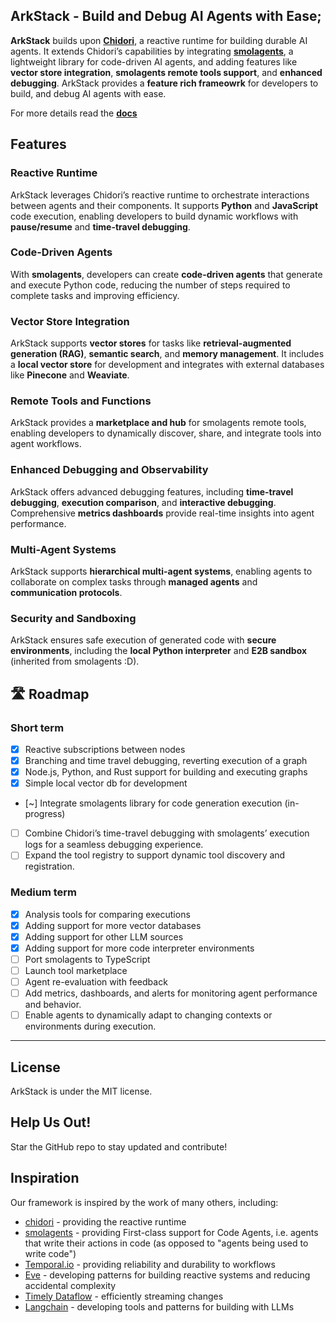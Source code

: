 

## ArkStack - Build and Debug AI Agents with Ease;

**ArkStack** builds upon **[Chidori](https://github.com/ThousandBirdsInc/chidori)**, a reactive runtime for building durable AI agents. It extends Chidori’s capabilities by integrating **[smolagents](https://github.com/huggingface/smolagents)**, a lightweight library for code-driven AI agents, and adding features like **vector store integration**, **smolagents remote tools support**, and **enhanced debugging**. ArkStack provides a **feature rich frameowrk** for developers to build, and debug AI agents with ease.

For more details read the **[docs](https://github.com/Ark-Stack/docs)**

## **Features**

### **Reactive Runtime**
ArkStack leverages Chidori’s reactive runtime to orchestrate interactions between agents and their components. It supports **Python** and **JavaScript** code execution, enabling developers to build dynamic workflows with **pause/resume** and **time-travel debugging**.

### **Code-Driven Agents**
With **smolagents**, developers can create **code-driven agents** that generate and execute Python code, reducing the number of steps required to complete tasks and improving efficiency.

### **Vector Store Integration**
ArkStack supports **vector stores** for tasks like **retrieval-augmented generation (RAG)**, **semantic search**, and **memory management**. It includes a **local vector store** for development and integrates with external databases like **Pinecone** and **Weaviate**.

### **Remote Tools and Functions**
ArkStack provides a **marketplace and hub** for smolagents remote tools, enabling developers to dynamically discover, share, and integrate tools into agent workflows.

### **Enhanced Debugging and Observability**
ArkStack offers advanced debugging features, including **time-travel debugging**, **execution comparison**, and **interactive debugging**. Comprehensive **metrics dashboards** provide real-time insights into agent performance.

### **Multi-Agent Systems**
ArkStack supports **hierarchical multi-agent systems**, enabling agents to collaborate on complex tasks through **managed agents** and **communication protocols**.

### **Security and Sandboxing**
ArkStack ensures safe execution of generated code with **secure environments**, including the **local Python interpreter** and **E2B sandbox** (inherited from smolagents :D).

## **🛣️ Roadmap**

### Short term
* [x] Reactive subscriptions between nodes
* [x] Branching and time travel debugging, reverting execution of a graph
* [x] Node.js, Python, and Rust support for building and executing graphs
* [x] Simple local vector db for development
* [~] Integrate smolagents library for code generation execution (in-progress)
* [ ] Combine Chidori’s time-travel debugging with smolagents’ execution logs for a seamless debugging experience.
* [ ] Expand the tool registry to support dynamic tool discovery and registration.

### Medium term
* [x] Analysis tools for comparing executions
* [x] Adding support for more vector databases
* [x] Adding support for other LLM sources
* [x] Adding support for more code interpreter environments
* [ ] Port smolagents to TypeScript
* [ ] Launch tool marketplace
* [ ] Agent re-evaluation with feedback
* [ ] Add metrics, dashboards, and alerts for monitoring agent performance and behavior.
* [ ] Enable agents to dynamically adapt to changing contexts or environments during execution.

---

## **License**
ArkStack is under the MIT license. 

## **Help Us Out!**
Star the GitHub repo to stay updated and contribute!

## Inspiration
Our framework is inspired by the work of many others, including:
* [chidori](https://github.com/ThousandBirdsInc/chidori) - providing the reactive runtime
* [smolagents](https://github.com/huggingface/smolagents) - providing First-class support for Code Agents, i.e. agents that write their actions in code (as opposed to "agents being used to write code")
* [Temporal.io](https://temporal.io) - providing reliability and durability to workflows
* [Eve](http://witheve.com) - developing patterns for building reactive systems and reducing accidental complexity
* [Timely Dataflow](https://timelydataflow.github.io/timely-dataflow) - efficiently streaming changes
* [Langchain](https://www.langchain.com) - developing tools and patterns for building with LLMs
